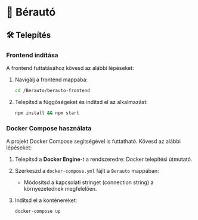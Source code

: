 # 🚗 Bérautó

## 🛠️ Telepítés

### Frontend indítása

A frontend futtatásához kövesd az alábbi lépéseket:

1. Navigálj a frontend mappába:

   ```bash
   cd /Berauto/berauto-frontend
   ```

2. Telepítsd a függőségeket és indítsd el az alkalmazást:

   ```bash
   npm install && npm start
   ```

### Docker Compose használata

A projekt Docker Compose segítségével is futtatható. Kövesd az alábbi lépéseket:

1. Telepítsd a **Docker Engine**-t a rendszeredre: Docker telepítési útmutató.

2. Szerkeszd a `docker-compose.yml` fájlt a `Berauto` mappában:

   - Módosítsd a kapcsolati stringet (connection string) a környezetednek megfelelően.

3. Indítsd el a konténereket:

   ```bash
   docker-compose up
   ```
